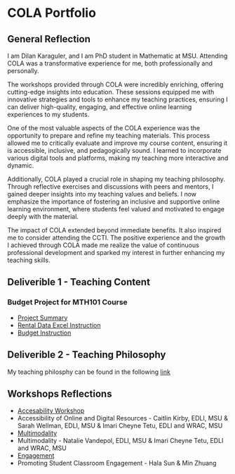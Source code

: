 # COLA Portfolio
## General Reflection
I am Dilan Karaguler, and I am PhD student in Mathematic at MSU. Attending COLA was a transformative experience for me, both professionally and personally.

The workshops provided through COLA were incredibly enriching, offering cutting-edge insights into education. These sessions equipped me with innovative strategies and tools to enhance my teaching practices, ensuring I can deliver high-quality, engaging, and effective online learning experiences to my students.

One of the most valuable aspects of the COLA experience was the opportunity to prepare and refine my teaching materials. This process allowed me to critically evaluate and improve my course content, ensuring it is accessible, inclusive, and pedagogically sound. I learned to incorporate various digital tools and platforms, making my teaching more interactive and dynamic.

Additionally, COLA played a crucial role in shaping my teaching philosophy. Through reflective exercises and discussions with peers and mentors, I gained deeper insights into my teaching values and beliefs. I now emphasize the importance of fostering an inclusive and supportive online learning environment, where students feel valued and motivated to engage deeply with the material.

The impact of COLA extended beyond immediate benefits. It also inspired me to consider attending the CCTI. The positive experience and the growth I achieved through COLA made me realize the value of continuous professional development and sparked my interest in further enhancing my teaching skills.


## Deliverible 1 - Teaching Content 

### Budget Project for MTH101 Course
- [Project Summary](/ProjectSummary.pdf)
- [Rental Data Excel Instruction](/RentalExcelInstructions.pdf)
- [Budget Instruction](/BudgetProjectInstructions.pdf)


## Deliverible 2 - Teaching Philosophy 
 
 My teaching philosphy can be found in the following [link](/TeachingPhilosophy-DilanKaraguler.pdf)
 

## Workshops Reflections 
 
 - [Accesability Workshop](/ReflectionforAccesibilityWorkshop.pdf)
 - Accessibility of Online and Digital Resources - Caitlin Kirby, EDLI, MSU & Sarah Wellman, EDLI, MSU &
Imari Cheyne Tetu, EDLI and WRAC, MSU 
 - [Multimodality](/ReflectionforMultimodalityWorkshop.pdf)
 - Multimodality - Natalie Vandepol, EDLI, MSU &
Imari Cheyne Tetu, EDLI and WRAC, MSU 
 - [Engagement](/ReflectionforEngagementWorkshop.pdf)
 - Promoting Student Classroom Engagement - Hala Sun & Min Zhuang  
 
